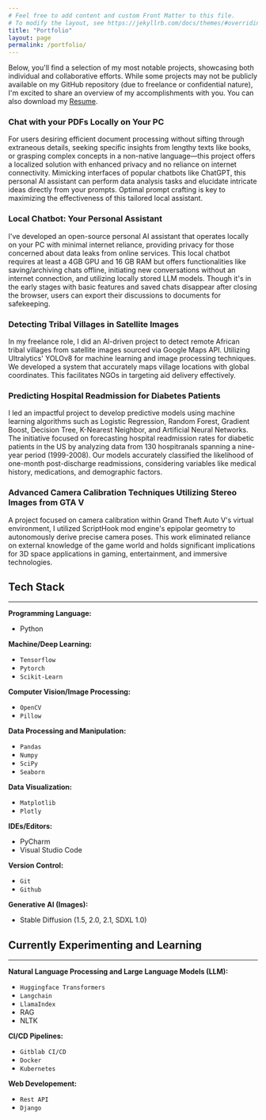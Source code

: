 ```yaml
---
# Feel free to add content and custom Front Matter to this file.
# To modify the layout, see https://jekyllrb.com/docs/themes/#overriding-theme-defaults
title: "Portfolio"
layout: page
permalink: /portfolio/
---
```




Below, you'll find a selection of my most notable projects, showcasing both individual and collaborative efforts. While some projects may not be publicly available on my GitHub repository (due to freelance or confidential nature), I'm excited to share an overview of my accomplishments with you. You can also download my <a href="/assets/imgs/Tahir-Resume.pdf">Resume</a>.

### Chat with your PDFs Locally on Your PC

For users desiring efficient document processing without sifting through extraneous details, seeking specific insights from lengthy texts like books, or grasping complex concepts in a non-native language—this project offers a localized solution with enhanced privacy and no reliance on internet connectivity. Mimicking interfaces of popular chatbots like ChatGPT, this personal AI assistant can perform data analysis tasks and elucidate intricate ideas directly from your prompts. Optimal prompt crafting is key to maximizing the effectiveness of this tailored local assistant.

### Local Chatbot: Your Personal Assistant

I've developed an open-source personal AI assistant that operates locally on your PC with minimal internet reliance, providing privacy for those concerned about data leaks from online services. This local chatbot requires at least a 4GB GPU and 16 GB RAM but offers functionalities like saving/archiving chats offline, initiating new conversations without an internet connection, and utilizing locally stored LLM models. Though it's in the early stages with basic features and saved chats disappear after closing the browser, users can export their discussions to documents for safekeeping.

### Detecting Tribal Villages in Satellite Images

In my freelance role, I did an AI-driven project to detect remote African tribal villages from satellite images sourced via Google Maps API. Utilizing Ultralytics' YOLOv8 for machine learning and image processing techniques. We developed a system that accurately maps village locations with global coordinates. This facilitates NGOs in targeting aid delivery effectively.

### Predicting Hospital Readmission for Diabetes Patients

I led an impactful project to develop predictive models using machine learning algorithms such as Logistic Regression, Random Forest, Gradient Boost, Decision Tree, K-Nearest Neighbor, and Artificial Neural Networks. The initiative focused on forecasting hospital readmission rates for diabetic patients in the US by analyzing data from 130 hospitranals spanning a nine-year period (1999-2008). Our models accurately classified the likelihood of one-month post-discharge readmissions, considering variables like medical history, medications, and demographic factors.

### Advanced Camera Calibration Techniques Utilizing Stereo Images from GTA V

A project focused on camera calibration within Grand Theft Auto V's virtual environment, I utilized ScriptHook mod engine's epipolar geometry to autonomously derive precise camera poses. This work eliminated reliance on external knowledge of the game world and holds significant implications for 3D space applications in gaming, entertainment, and immersive technologies.


## Tech Stack
---

**Programming Language:**

- Python

**Machine/Deep Learning:**

- `Tensorflow`
- `Pytorch`
- `Scikit-Learn`
  
**Computer Vision/Image Processing:**
  
- `OpenCV`
- `Pillow`

**Data Processing and Manipulation:**

- `Pandas`
- `Numpy`
- `SciPy`
- `Seaborn`

**Data Visualization:**
  
- `Matplotlib`
- `Plotly`

**IDEs/Editors:**

- PyCharm
- Visual Studio Code

**Version Control:**

- `Git`
- `Github`

**Generative AI (Images):**

- Stable Diffusion (1.5, 2.0, 2.1, SDXL 1.0)

## Currently Experimenting and Learning
---

**Natural Language Processing and Large Language Models (LLM):**

- `Huggingface Transformers`
- `Langchain`
- `LlamaIndex`
- RAG
- NLTK

**CI/CD Pipelines:**

- `Gitblab CI/CD`
- `Docker`
- `Kubernetes`

**Web Developement:**

- `Rest API`
- `Django`
